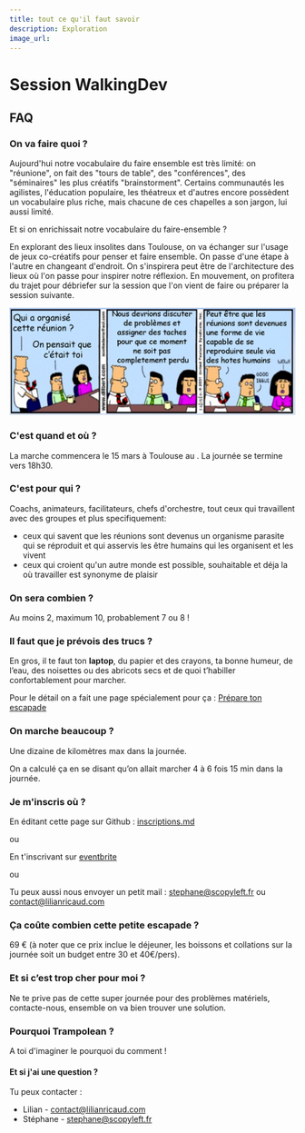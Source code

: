 ```yaml
---
title: tout ce qu'il faut savoir
description: Exploration
image_url:
---
```


# Session WalkingDev

## FAQ

### On va faire quoi ?

Aujourd'hui notre vocabulaire du faire ensemble est très limité: on "réunione", on fait des "tours de table", des "conférences", des "séminaires" les plus créatifs "brainstorment". Certains communautés les agilistes, l'éducation populaire, les théatreux et d'autres encore possèdent un vocabulaire plus riche, mais chacune de ces chapelles a son jargon, lui aussi limité.

Et si on enrichissait notre vocabulaire du faire-ensemble ?

En explorant des lieux insolites dans Toulouse, on va échanger sur l'usage de jeux co-créatifs pour penser et faire ensemble. On passe d'une étape à l'autre en changeant d'endroit. On s'inspirera peut être de l'architecture des lieux où l'on passe pour inspirer notre réflexion.
En mouvement, on profitera du trajet pour débriefer sur la session que l'on vient de faire ou préparer la session suivante.

![](dilbert-reunions-se-reproduisent.png)

### C'est quand et où ?

La marche commencera le 15 mars à Toulouse au 
[]().
La journée se termine vers 18h30.

### C'est pour qui ?

Coachs, animateurs, facilitateurs, chefs d'orchestre, tout ceux qui travaillent avec des groupes et plus specifiquement:
- ceux qui savent que les réunions sont devenus un organisme parasite qui se réproduit et qui asservis les être humains qui les organisent et les vivent
- ceux qui croient qu'un autre monde est possible, souhaitable et déja la où travailler est synonyme de plaisir 



### On sera combien ?

Au moins 2, maximum 10, probablement 7 ou 8 !

### Il faut que je prévois des trucs ?

En gros, il te faut ton **laptop**, du papier et des crayons,  ta bonne humeur, de l’eau, des noisettes ou des abricots secs et de quoi t’habiller confortablement pour marcher.

Pour le détail on a fait une page spécialement pour ça : [Prépare ton escapade](http://walkingdev.fr/#walkingdev/trampolean/v34/prepare-ton-escapade.md)

### On marche beaucoup ?

Une dizaine de kilomètres max dans la journée.

On a calculé ça en se disant qu’on allait marcher 4 à 6 fois 15 min dans la journée.

### Je m'inscris où ?

En éditant cette page sur Github : [inscriptions.md](https://github.com/walkingdev/trampolean/blob/master/v34/inscriptions.md)

ou

En t'inscrivant sur [eventbrite](https://www.eventbrite.fr/e/billets-formation-lean-startup-itinerante-pour-mettre-en-marche-ou-tester-son-projet-29638759327)

ou

Tu peux aussi nous envoyer un petit mail : [stephane@scopyleft.fr](mailto:stephane@scopyleft.fr) ou [contact@lilianricaud.com](mailto:contact@lilianricaud.com)

### Ça coûte combien cette petite escapade ?

69 € (à noter que ce prix inclue le déjeuner, les boissons et collations sur la journée soit un budget entre 30 et 40€/pers).

### Et si c’est trop cher pour moi ?

Ne te prive pas de cette super journée pour des problèmes matériels, contacte-nous, ensemble on va bien trouver une solution.

### Pourquoi Trampolean ?

A toi d'imaginer le pourquoi du comment !

#### Et si j'ai une question ?

Tu peux contacter :

- Lilian - contact@lilianricaud.com
- Stéphane - stephane@scopyleft.fr
